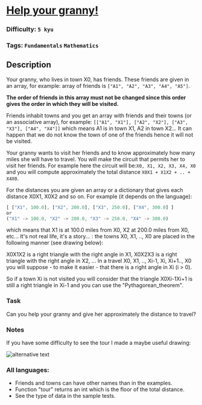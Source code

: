 # [Help your granny!](https://www.codewars.com/kata/5536a85b6ed4ee5a78000035)

### Difficulty: `5 kyu`

### Tags: `Fundamentals` `Mathematics`

## Description

Your granny, who lives in town X0, has friends. These friends are given in an array, for example: array of friends is `["A1", "A2", "A3", "A4", "A5"]`.

**The order of friends in this array must not be changed since this order gives the order in which they will be visited.**

Friends inhabit towns and you get an array with friends and their towns (or an associative array), for example:      `[["A1", "X1"], ["A2", "X2"], ["A3", "X3"], ["A4", "X4"]]` which means A1 is in town X1, A2 in town X2... It can happen that we do not know the town of one of the friends hence it will not be visited.

Your granny wants to visit her friends and to know approximately how many miles she will have to travel. You will make the circuit that permits her to visit her friends. For example here the circuit will be:`X0, X1, X2, X3, X4, X0` and you will compute approximately the total distance `X0X1 + X1X2 + .. + X4X0`.

For the distances you are given an array or a dictionary that gives each distance X0X1, X0X2 and so on. For example (it depends on the language):

```js
[ ["X1", 100.0], ["X2", 200.0], ["X3", 250.0], ["X4", 300.0] ]
or
("X1" -> 100.0, "X2" -> 200.0, "X3" -> 250.0, "X4" -> 300.0)
```

which means that X1 is at 100.0 miles from X0, X2 at 200.0 miles from X0, etc... It's not real life, it's a story... : the towns X0, X1, .., X0 are placed in the following manner (see drawing below):

X0X1X2 is a right triangle with the right angle in X1, X0X2X3 is a right triangle with the right angle in X2, ... In a travel X0, X1, .., Xi-1, Xi, Xi+1.., X0 you will suppose - to make it easier - that there is a right angle in Xi (i > 0).

So if a town Xi is not visited you will consider that the triangle  X0Xi-1Xi+1 is still a right triangle in Xi-1 and you can use the "Pythagorean_theorem".

### Task
Can you help your granny and give her approximately the distance to travel?

### Notes
If you have some difficulty to see the tour I made a maybe useful drawing:

![alternative text](https://i.imgur.com/dG7iWXhm.jpg)

### All languages:
- Friends and towns can have other names than in the examples.
- Function "tour" returns an int which is the floor of the total distance.
- See the type of data in the sample tests.
